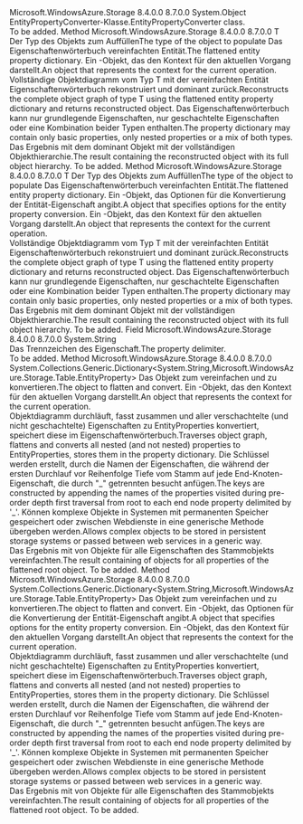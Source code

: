 <Type Name="EntityPropertyConverter" FullName="Microsoft.WindowsAzure.Storage.Table.EntityPropertyConverter">
  <TypeSignature Language="C#" Value="public static class EntityPropertyConverter" />
  <TypeSignature Language="ILAsm" Value=".class public auto ansi abstract sealed beforefieldinit EntityPropertyConverter extends System.Object" />
  <TypeSignature Language="DocId" Value="T:Microsoft.WindowsAzure.Storage.Table.EntityPropertyConverter" />
  <TypeSignature Language="VB.NET" Value="Public Class EntityPropertyConverter" />
  <TypeSignature Language="F#" Value="type EntityPropertyConverter = class" />
  <AssemblyInfo>
    <AssemblyName>Microsoft.WindowsAzure.Storage</AssemblyName>
    <AssemblyVersion>8.4.0.0</AssemblyVersion>
    <AssemblyVersion>8.7.0.0</AssemblyVersion>
  </AssemblyInfo>
  <Base>
    <BaseTypeName>System.Object</BaseTypeName>
  </Base>
  <Interfaces />
  <Docs>
    <summary>
            <span data-ttu-id="6de99-101">EntityPropertyConverter-Klasse.</span><span class="sxs-lookup"><span data-stu-id="6de99-101">EntityPropertyConverter class.</span></span>
            </summary>
    <remarks>To be added.</remarks>
  </Docs>
  <Members>
    <Member MemberName="ConvertBack&lt;T&gt;">
      <MemberSignature Language="C#" Value="public static T ConvertBack&lt;T&gt; (System.Collections.Generic.IDictionary&lt;string,Microsoft.WindowsAzure.Storage.Table.EntityProperty&gt; flattenedEntityProperties, Microsoft.WindowsAzure.Storage.OperationContext operationContext);" />
      <MemberSignature Language="ILAsm" Value=".method public static hidebysig !!T ConvertBack&lt;T&gt;(class System.Collections.Generic.IDictionary`2&lt;string, class Microsoft.WindowsAzure.Storage.Table.EntityProperty&gt; flattenedEntityProperties, class Microsoft.WindowsAzure.Storage.OperationContext operationContext) cil managed" />
      <MemberSignature Language="DocId" Value="M:Microsoft.WindowsAzure.Storage.Table.EntityPropertyConverter.ConvertBack``1(System.Collections.Generic.IDictionary{System.String,Microsoft.WindowsAzure.Storage.Table.EntityProperty},Microsoft.WindowsAzure.Storage.OperationContext)" />
      <MemberSignature Language="F#" Value="static member ConvertBack : System.Collections.Generic.IDictionary&lt;string, Microsoft.WindowsAzure.Storage.Table.EntityProperty&gt; * Microsoft.WindowsAzure.Storage.OperationContext -&gt; 'T" Usage="Microsoft.WindowsAzure.Storage.Table.EntityPropertyConverter.ConvertBack (flattenedEntityProperties, operationContext)" />
      <MemberType>Method</MemberType>
      <AssemblyInfo>
        <AssemblyName>Microsoft.WindowsAzure.Storage</AssemblyName>
        <AssemblyVersion>8.4.0.0</AssemblyVersion>
        <AssemblyVersion>8.7.0.0</AssemblyVersion>
      </AssemblyInfo>
      <ReturnValue>
        <ReturnType>T</ReturnType>
      </ReturnValue>
      <TypeParameters>
        <TypeParameter Name="T" />
      </TypeParameters>
      <Parameters>
        <Parameter Name="flattenedEntityProperties" Type="System.Collections.Generic.IDictionary&lt;System.String,Microsoft.WindowsAzure.Storage.Table.EntityProperty&gt;" />
        <Parameter Name="operationContext" Type="Microsoft.WindowsAzure.Storage.OperationContext" />
      </Parameters>
      <Docs>
        <typeparam name="T"><span data-ttu-id="6de99-102">Der Typ des Objekts zum Auffüllen</span><span class="sxs-lookup"><span data-stu-id="6de99-102">The type of the object to populate</span></span></typeparam>
        <param name="flattenedEntityProperties"><span data-ttu-id="6de99-103">Das Eigenschaftenwörterbuch vereinfachten Entität.</span><span class="sxs-lookup"><span data-stu-id="6de99-103">The flattened entity property dictionary.</span></span></param>
        <param name="operationContext"><span data-ttu-id="6de99-104">Ein <see cref="T:Microsoft.WindowsAzure.Storage.OperationContext" /> -Objekt, das den Kontext für den aktuellen Vorgang darstellt.</span><span class="sxs-lookup"><span data-stu-id="6de99-104">An <see cref="T:Microsoft.WindowsAzure.Storage.OperationContext" /> object that represents the context for the current operation.</span></span></param>
        <summary>
            <span data-ttu-id="6de99-105">Vollständige Objektdiagramm vom Typ T mit der vereinfachten Entität Eigenschaftenwörterbuch rekonstruiert und dominant zurück.</span><span class="sxs-lookup"><span data-stu-id="6de99-105">Reconstructs the complete object graph of type T using the flattened entity property dictionary and returns reconstructed object.</span></span>
            <span data-ttu-id="6de99-106">Das Eigenschaftenwörterbuch kann nur grundlegende Eigenschaften, nur geschachtelte Eigenschaften oder eine Kombination beider Typen enthalten.</span><span class="sxs-lookup"><span data-stu-id="6de99-106">The property dictionary may contain only basic properties, only nested properties or a mix of both types.</span></span>
            </summary>
        <returns><span data-ttu-id="6de99-107">Das Ergebnis mit dem dominant Objekt mit der vollständigen Objekthierarchie.</span><span class="sxs-lookup"><span data-stu-id="6de99-107">The result containing the reconstructed object with its full object hierarchy.</span></span></returns>
        <remarks>To be added.</remarks>
      </Docs>
    </Member>
    <Member MemberName="ConvertBack&lt;T&gt;">
      <MemberSignature Language="C#" Value="public static T ConvertBack&lt;T&gt; (System.Collections.Generic.IDictionary&lt;string,Microsoft.WindowsAzure.Storage.Table.EntityProperty&gt; flattenedEntityProperties, Microsoft.WindowsAzure.Storage.Table.EntityPropertyConverterOptions entityPropertyConverterOptions, Microsoft.WindowsAzure.Storage.OperationContext operationContext);" />
      <MemberSignature Language="ILAsm" Value=".method public static hidebysig !!T ConvertBack&lt;T&gt;(class System.Collections.Generic.IDictionary`2&lt;string, class Microsoft.WindowsAzure.Storage.Table.EntityProperty&gt; flattenedEntityProperties, class Microsoft.WindowsAzure.Storage.Table.EntityPropertyConverterOptions entityPropertyConverterOptions, class Microsoft.WindowsAzure.Storage.OperationContext operationContext) cil managed" />
      <MemberSignature Language="DocId" Value="M:Microsoft.WindowsAzure.Storage.Table.EntityPropertyConverter.ConvertBack``1(System.Collections.Generic.IDictionary{System.String,Microsoft.WindowsAzure.Storage.Table.EntityProperty},Microsoft.WindowsAzure.Storage.Table.EntityPropertyConverterOptions,Microsoft.WindowsAzure.Storage.OperationContext)" />
      <MemberSignature Language="F#" Value="static member ConvertBack : System.Collections.Generic.IDictionary&lt;string, Microsoft.WindowsAzure.Storage.Table.EntityProperty&gt; * Microsoft.WindowsAzure.Storage.Table.EntityPropertyConverterOptions * Microsoft.WindowsAzure.Storage.OperationContext -&gt; 'T" Usage="Microsoft.WindowsAzure.Storage.Table.EntityPropertyConverter.ConvertBack (flattenedEntityProperties, entityPropertyConverterOptions, operationContext)" />
      <MemberType>Method</MemberType>
      <AssemblyInfo>
        <AssemblyName>Microsoft.WindowsAzure.Storage</AssemblyName>
        <AssemblyVersion>8.4.0.0</AssemblyVersion>
        <AssemblyVersion>8.7.0.0</AssemblyVersion>
      </AssemblyInfo>
      <ReturnValue>
        <ReturnType>T</ReturnType>
      </ReturnValue>
      <TypeParameters>
        <TypeParameter Name="T" />
      </TypeParameters>
      <Parameters>
        <Parameter Name="flattenedEntityProperties" Type="System.Collections.Generic.IDictionary&lt;System.String,Microsoft.WindowsAzure.Storage.Table.EntityProperty&gt;" />
        <Parameter Name="entityPropertyConverterOptions" Type="Microsoft.WindowsAzure.Storage.Table.EntityPropertyConverterOptions" />
        <Parameter Name="operationContext" Type="Microsoft.WindowsAzure.Storage.OperationContext" />
      </Parameters>
      <Docs>
        <typeparam name="T"><span data-ttu-id="6de99-108">Der Typ des Objekts zum Auffüllen</span><span class="sxs-lookup"><span data-stu-id="6de99-108">The type of the object to populate</span></span></typeparam>
        <param name="flattenedEntityProperties"><span data-ttu-id="6de99-109">Das Eigenschaftenwörterbuch vereinfachten Entität.</span><span class="sxs-lookup"><span data-stu-id="6de99-109">The flattened entity property dictionary.</span></span></param>
        <param name="entityPropertyConverterOptions"><span data-ttu-id="6de99-110">Ein <see cref="T:Microsoft.WindowsAzure.Storage.Table.EntityPropertyConverterOptions" /> -Objekt, das Optionen für die Konvertierung der Entität-Eigenschaft angibt.</span><span class="sxs-lookup"><span data-stu-id="6de99-110">A <see cref="T:Microsoft.WindowsAzure.Storage.Table.EntityPropertyConverterOptions" /> object that specifies options for the entity property conversion.</span></span></param>
        <param name="operationContext"><span data-ttu-id="6de99-111">Ein <see cref="T:Microsoft.WindowsAzure.Storage.OperationContext" /> -Objekt, das den Kontext für den aktuellen Vorgang darstellt.</span><span class="sxs-lookup"><span data-stu-id="6de99-111">An <see cref="T:Microsoft.WindowsAzure.Storage.OperationContext" /> object that represents the context for the current operation.</span></span></param>
        <summary>
            <span data-ttu-id="6de99-112">Vollständige Objektdiagramm vom Typ T mit der vereinfachten Entität Eigenschaftenwörterbuch rekonstruiert und dominant zurück.</span><span class="sxs-lookup"><span data-stu-id="6de99-112">Reconstructs the complete object graph of type T using the flattened entity property dictionary and returns reconstructed object.</span></span>
            <span data-ttu-id="6de99-113">Das Eigenschaftenwörterbuch kann nur grundlegende Eigenschaften, nur geschachtelte Eigenschaften oder eine Kombination beider Typen enthalten.</span><span class="sxs-lookup"><span data-stu-id="6de99-113">The property dictionary may contain only basic properties, only nested properties or a mix of both types.</span></span>
            </summary>
        <returns><span data-ttu-id="6de99-114">Das Ergebnis mit dem dominant Objekt mit der vollständigen Objekthierarchie.</span><span class="sxs-lookup"><span data-stu-id="6de99-114">The result containing the reconstructed object with its full object hierarchy.</span></span></returns>
        <remarks>To be added.</remarks>
      </Docs>
    </Member>
    <Member MemberName="DefaultPropertyNameDelimiter">
      <MemberSignature Language="C#" Value="public const string DefaultPropertyNameDelimiter;" />
      <MemberSignature Language="ILAsm" Value=".field public static literal string DefaultPropertyNameDelimiter" />
      <MemberSignature Language="DocId" Value="F:Microsoft.WindowsAzure.Storage.Table.EntityPropertyConverter.DefaultPropertyNameDelimiter" />
      <MemberSignature Language="VB.NET" Value="Public Const DefaultPropertyNameDelimiter As String " />
      <MemberSignature Language="F#" Value="val mutable DefaultPropertyNameDelimiter : string" Usage="Microsoft.WindowsAzure.Storage.Table.EntityPropertyConverter.DefaultPropertyNameDelimiter" />
      <MemberType>Field</MemberType>
      <AssemblyInfo>
        <AssemblyName>Microsoft.WindowsAzure.Storage</AssemblyName>
        <AssemblyVersion>8.4.0.0</AssemblyVersion>
        <AssemblyVersion>8.7.0.0</AssemblyVersion>
      </AssemblyInfo>
      <ReturnValue>
        <ReturnType>System.String</ReturnType>
      </ReturnValue>
      <Docs>
        <summary>
            <span data-ttu-id="6de99-115">Das Trennzeichen des Eigenschaft.</span><span class="sxs-lookup"><span data-stu-id="6de99-115">The property delimiter.</span></span>
            </summary>
        <remarks>To be added.</remarks>
      </Docs>
    </Member>
    <Member MemberName="Flatten">
      <MemberSignature Language="C#" Value="public static System.Collections.Generic.Dictionary&lt;string,Microsoft.WindowsAzure.Storage.Table.EntityProperty&gt; Flatten (object root, Microsoft.WindowsAzure.Storage.OperationContext operationContext);" />
      <MemberSignature Language="ILAsm" Value=".method public static hidebysig class System.Collections.Generic.Dictionary`2&lt;string, class Microsoft.WindowsAzure.Storage.Table.EntityProperty&gt; Flatten(object root, class Microsoft.WindowsAzure.Storage.OperationContext operationContext) cil managed" />
      <MemberSignature Language="DocId" Value="M:Microsoft.WindowsAzure.Storage.Table.EntityPropertyConverter.Flatten(System.Object,Microsoft.WindowsAzure.Storage.OperationContext)" />
      <MemberSignature Language="F#" Value="static member Flatten : obj * Microsoft.WindowsAzure.Storage.OperationContext -&gt; System.Collections.Generic.Dictionary&lt;string, Microsoft.WindowsAzure.Storage.Table.EntityProperty&gt;" Usage="Microsoft.WindowsAzure.Storage.Table.EntityPropertyConverter.Flatten (root, operationContext)" />
      <MemberType>Method</MemberType>
      <AssemblyInfo>
        <AssemblyName>Microsoft.WindowsAzure.Storage</AssemblyName>
        <AssemblyVersion>8.4.0.0</AssemblyVersion>
        <AssemblyVersion>8.7.0.0</AssemblyVersion>
      </AssemblyInfo>
      <ReturnValue>
        <ReturnType>System.Collections.Generic.Dictionary&lt;System.String,Microsoft.WindowsAzure.Storage.Table.EntityProperty&gt;</ReturnType>
      </ReturnValue>
      <Parameters>
        <Parameter Name="root" Type="System.Object" />
        <Parameter Name="operationContext" Type="Microsoft.WindowsAzure.Storage.OperationContext" />
      </Parameters>
      <Docs>
        <param name="root"><span data-ttu-id="6de99-116">Das Objekt zum vereinfachen und zu konvertieren.</span><span class="sxs-lookup"><span data-stu-id="6de99-116">The object to flatten and convert.</span></span></param>
        <param name="operationContext"><span data-ttu-id="6de99-117">Ein <see cref="T:Microsoft.WindowsAzure.Storage.OperationContext" /> -Objekt, das den Kontext für den aktuellen Vorgang darstellt.</span><span class="sxs-lookup"><span data-stu-id="6de99-117">An <see cref="T:Microsoft.WindowsAzure.Storage.OperationContext" /> object that represents the context for the current operation.</span></span></param>
        <summary>
            <span data-ttu-id="6de99-118">Objektdiagramm durchläuft, fasst zusammen und aller verschachtelte (und nicht geschachtelte) Eigenschaften zu EntityProperties konvertiert, speichert diese im Eigenschaftenwörterbuch.</span><span class="sxs-lookup"><span data-stu-id="6de99-118">Traverses object graph, flattens and converts all nested (and not nested) properties to EntityProperties, stores them in the property dictionary.</span></span>
            <span data-ttu-id="6de99-119">Die Schlüssel werden erstellt, durch die Namen der Eigenschaften, die während der ersten Durchlauf vor Reihenfolge Tiefe vom Stamm auf jede End-Knoten-Eigenschaft, die durch "_" getrennten besucht anfügen.</span><span class="sxs-lookup"><span data-stu-id="6de99-119">The keys are constructed by appending the names of the properties visited during pre-order depth first traversal from root to each end node property delimited by '_'.</span></span>
            <span data-ttu-id="6de99-120">Können komplexe Objekte in Systemen mit permanenten Speicher gespeichert oder zwischen Webdienste in eine generische Methode übergeben werden.</span><span class="sxs-lookup"><span data-stu-id="6de99-120">Allows complex objects to be stored in persistent storage systems or passed between web services in a generic way.</span></span>
            </summary>
        <returns><span data-ttu-id="6de99-121">Das Ergebnis mit <see cref="T:System.Collections.Generic.IDictionary`2" /> von <see cref="T:Microsoft.WindowsAzure.Storage.Table.EntityProperty" /> Objekte für alle Eigenschaften des Stammobjekts vereinfachten.</span><span class="sxs-lookup"><span data-stu-id="6de99-121">The result containing <see cref="T:System.Collections.Generic.IDictionary`2" /> of <see cref="T:Microsoft.WindowsAzure.Storage.Table.EntityProperty" /> objects for all properties of the flattened root object.</span></span></returns>
        <remarks>To be added.</remarks>
      </Docs>
    </Member>
    <Member MemberName="Flatten">
      <MemberSignature Language="C#" Value="public static System.Collections.Generic.Dictionary&lt;string,Microsoft.WindowsAzure.Storage.Table.EntityProperty&gt; Flatten (object root, Microsoft.WindowsAzure.Storage.Table.EntityPropertyConverterOptions entityPropertyConverterOptions, Microsoft.WindowsAzure.Storage.OperationContext operationContext);" />
      <MemberSignature Language="ILAsm" Value=".method public static hidebysig class System.Collections.Generic.Dictionary`2&lt;string, class Microsoft.WindowsAzure.Storage.Table.EntityProperty&gt; Flatten(object root, class Microsoft.WindowsAzure.Storage.Table.EntityPropertyConverterOptions entityPropertyConverterOptions, class Microsoft.WindowsAzure.Storage.OperationContext operationContext) cil managed" />
      <MemberSignature Language="DocId" Value="M:Microsoft.WindowsAzure.Storage.Table.EntityPropertyConverter.Flatten(System.Object,Microsoft.WindowsAzure.Storage.Table.EntityPropertyConverterOptions,Microsoft.WindowsAzure.Storage.OperationContext)" />
      <MemberSignature Language="F#" Value="static member Flatten : obj * Microsoft.WindowsAzure.Storage.Table.EntityPropertyConverterOptions * Microsoft.WindowsAzure.Storage.OperationContext -&gt; System.Collections.Generic.Dictionary&lt;string, Microsoft.WindowsAzure.Storage.Table.EntityProperty&gt;" Usage="Microsoft.WindowsAzure.Storage.Table.EntityPropertyConverter.Flatten (root, entityPropertyConverterOptions, operationContext)" />
      <MemberType>Method</MemberType>
      <AssemblyInfo>
        <AssemblyName>Microsoft.WindowsAzure.Storage</AssemblyName>
        <AssemblyVersion>8.4.0.0</AssemblyVersion>
        <AssemblyVersion>8.7.0.0</AssemblyVersion>
      </AssemblyInfo>
      <ReturnValue>
        <ReturnType>System.Collections.Generic.Dictionary&lt;System.String,Microsoft.WindowsAzure.Storage.Table.EntityProperty&gt;</ReturnType>
      </ReturnValue>
      <Parameters>
        <Parameter Name="root" Type="System.Object" />
        <Parameter Name="entityPropertyConverterOptions" Type="Microsoft.WindowsAzure.Storage.Table.EntityPropertyConverterOptions" />
        <Parameter Name="operationContext" Type="Microsoft.WindowsAzure.Storage.OperationContext" />
      </Parameters>
      <Docs>
        <param name="root"><span data-ttu-id="6de99-122">Das Objekt zum vereinfachen und zu konvertieren.</span><span class="sxs-lookup"><span data-stu-id="6de99-122">The object to flatten and convert.</span></span></param>
        <param name="entityPropertyConverterOptions"><span data-ttu-id="6de99-123">Ein <see cref="T:Microsoft.WindowsAzure.Storage.Table.EntityPropertyConverterOptions" /> -Objekt, das Optionen für die Konvertierung der Entität-Eigenschaft angibt.</span><span class="sxs-lookup"><span data-stu-id="6de99-123">A <see cref="T:Microsoft.WindowsAzure.Storage.Table.EntityPropertyConverterOptions" /> object that specifies options for the entity property conversion.</span></span></param>
        <param name="operationContext"><span data-ttu-id="6de99-124">Ein <see cref="T:Microsoft.WindowsAzure.Storage.OperationContext" /> -Objekt, das den Kontext für den aktuellen Vorgang darstellt.</span><span class="sxs-lookup"><span data-stu-id="6de99-124">An <see cref="T:Microsoft.WindowsAzure.Storage.OperationContext" /> object that represents the context for the current operation.</span></span></param>
        <summary>
            <span data-ttu-id="6de99-125">Objektdiagramm durchläuft, fasst zusammen und aller verschachtelte (und nicht geschachtelte) Eigenschaften zu EntityProperties konvertiert, speichert diese im Eigenschaftenwörterbuch.</span><span class="sxs-lookup"><span data-stu-id="6de99-125">Traverses object graph, flattens and converts all nested (and not nested) properties to EntityProperties, stores them in the property dictionary.</span></span>
            <span data-ttu-id="6de99-126">Die Schlüssel werden erstellt, durch die Namen der Eigenschaften, die während der ersten Durchlauf vor Reihenfolge Tiefe vom Stamm auf jede End-Knoten-Eigenschaft, die durch "_" getrennten besucht anfügen.</span><span class="sxs-lookup"><span data-stu-id="6de99-126">The keys are constructed by appending the names of the properties visited during pre-order depth first traversal from root to each end node property delimited by '_'.</span></span>
            <span data-ttu-id="6de99-127">Können komplexe Objekte in Systemen mit permanenten Speicher gespeichert oder zwischen Webdienste in eine generische Methode übergeben werden.</span><span class="sxs-lookup"><span data-stu-id="6de99-127">Allows complex objects to be stored in persistent storage systems or passed between web services in a generic way.</span></span>
            </summary>
        <returns><span data-ttu-id="6de99-128">Das Ergebnis mit <see cref="T:System.Collections.Generic.IDictionary`2" /> von <see cref="T:Microsoft.WindowsAzure.Storage.Table.EntityProperty" /> Objekte für alle Eigenschaften des Stammobjekts vereinfachten.</span><span class="sxs-lookup"><span data-stu-id="6de99-128">The result containing <see cref="T:System.Collections.Generic.IDictionary`2" /> of <see cref="T:Microsoft.WindowsAzure.Storage.Table.EntityProperty" /> objects for all properties of the flattened root object.</span></span></returns>
        <remarks>To be added.</remarks>
      </Docs>
    </Member>
  </Members>
</Type>